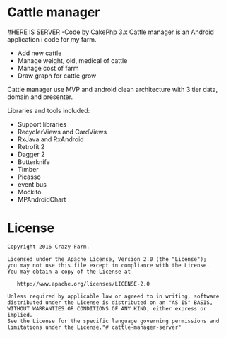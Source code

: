 # Cattle manager

#HERE IS SERVER
  -Code by CakePhp 3.x
Cattle manager is an Android application i code for my farm. 

  - Add new cattle
  - Manage weight, old, medical of cattle
  - Manage cost of farm 
  - Draw graph for cattle grow

Cattle manager use MVP and android clean architecture with 3 tier data, domain and presenter.

Libraries and tools included:

 - Support libraries
 - RecyclerViews and CardViews
 - RxJava and RxAndroid
 - Retrofit 2
 - Dagger 2
 - Butterknife
 - Timber
 - Picasso
 - event bus
 - Mockito
 - MPAndroidChart
# License
    Copyright 2016 Crazy Farm.

    Licensed under the Apache License, Version 2.0 (the "License");
    you may not use this file except in compliance with the License.
    You may obtain a copy of the License at

       http://www.apache.org/licenses/LICENSE-2.0

    Unless required by applicable law or agreed to in writing, software
    distributed under the License is distributed on an "AS IS" BASIS,
    WITHOUT WARRANTIES OR CONDITIONS OF ANY KIND, either express or implied.
    See the License for the specific language governing permissions and
    limitations under the License."# cattle-manager-server" 
